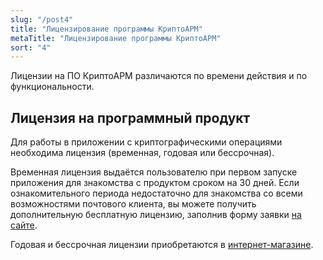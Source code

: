 ```yaml
---
slug: "/post4"
title: "Лицензирование программы КриптоАРМ"
metaTitle: "Лицензирование программы КриптоАРМ"
sort: "4"
---
```


Лицензии на ПО КриптоАРМ различаются по времени действия и по функциональности.  

## Лицензия на программный продукт  

Для работы в приложении с криптографическими операциями необходима лицензия (временная, годовая или бессрочная).  

Временная лицензия выдаётся пользователю при первом запуске приложения для знакомства с продуктом сроком на 30 дней. Если ознакомительного периода недостаточно для знакомства со всеми возможностями почтового клиента, вы можете получить дополнительную бесплатную лицензию, заполнив форму заявки [на сайте](https://cryptoarm.ru).

Годовая и бессрочная лицензии приобретаются в [интернет-магазине](https://cryptoarm.ru). 